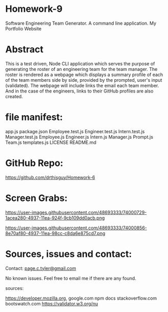 # Homework-9
Software Engineering Team Generator.  A command line application.
My Portfolio Website

# Abstract

This is a test driven, Node CLI application which serves the purpose of generating the roster of an engineering team for the team manager.  The roster is rendered as a webpage which displays a summary profile of each of the team members side by side, provided by the prompted, user's input (validated).  The webpage will include links the email each team member.  And in the case of the engineers, links to their GitHub profiles are also created.    

# file manifest:

app.js
package.json
Employee.test.js
Engineer.test.js
Intern.test.js
Manager.test.js
Employee.js
Engineer.js
Intern.js
Manager.js
Prompt.js
Team.js
templates.js
LICENSE 
README.md 



# GitHub Repo:

https://github.com/drthisguy/Homework-6


# Screen Grabs:
https://user-images.githubusercontent.com/48693333/74000729-1acea280-4937-11ea-924f-9cb109dd0acb.png

https://user-images.githubusercontent.com/48693333/74000856-8e70af80-4937-11ea-98cc-c8da6e875cd7.png

# Sources, issues and contact:

Contact: page.c.tyler@gmail.com

No known issues.  Feel free to email me if there are any found.

sources:

https://developer.mozilla.org, 
google.com 
npm docs
stackoverflow.com
bootswatch.com
https://validator.w3.org/nu


